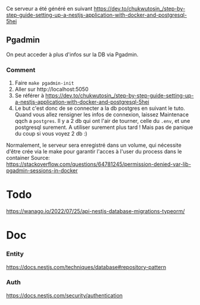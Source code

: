 Ce serveur a été généré en suivant https://dev.to/chukwutosin_/step-by-step-guide-setting-up-a-nestjs-application-with-docker-and-postgresql-5hei

## Pgadmin

On peut acceder à plus d'infos sur la DB via Pgadmin.

### Comment
1. Faire `make pgadmin-init`
2. Aller sur http://localhost:5050
3. Se référer à https://dev.to/chukwutosin_/step-by-step-guide-setting-up-a-nestjs-application-with-docker-and-postgresql-5hei
4. Le but c'est donc de se connecter a la db postgres en suivant le tuto. Quand vous allez rensigner les infos de connexion, laissez Maintenace qqch a `postgres`. Il  y a 2 db qui ont l'air de tourner, celle du `.env`, et une postgresql surement. A utiliser surement plus tard ! Mais pas de panique du coup si vous voyez 2 db :)

Normalement, le serveur sera enregistré dans un volume, qui nécessite d'être crée via le make pour garantir l'acces à l'user du process dans le container
Source: https://stackoverflow.com/questions/64781245/permission-denied-var-lib-pgadmin-sessions-in-docker

# Todo

https://wanago.io/2022/07/25/api-nestjs-database-migrations-typeorm/

# Doc

### Entity
https://docs.nestjs.com/techniques/database#repository-pattern

### Auth
https://docs.nestjs.com/security/authentication
